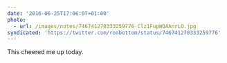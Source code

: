 ```yaml
---
date: '2016-06-25T17:06:07+01:00'
photo:
  - url: /images/notes/746741270333259776-Clz1FupWQAAnrLO.jpg
syndicated: 'https://twitter.com/roobottom/status/746741270333259776'
---
```

This cheered me up today. 
